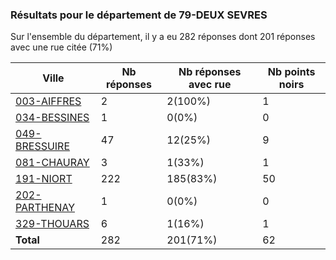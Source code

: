 ### Résultats pour le département de 79-DEUX SEVRES

Sur l'ensemble du département, il y a eu 282 réponses dont 201 réponses avec une rue citée (71%)

| Ville | Nb réponses | Nb réponses avec rue | Nb points noirs |
|-------------|-------------|----------------------|-----------------|
|<a href='003-AIFFRES.md'>003-AIFFRES</a>|2|2(100%)|1|
|<a href='034-BESSINES.md'>034-BESSINES</a>|1|0(0%)|0|
|<a href='049-BRESSUIRE.md'>049-BRESSUIRE</a>|47|12(25%)|9|
|<a href='081-CHAURAY.md'>081-CHAURAY</a>|3|1(33%)|1|
|<a href='191-NIORT.md'>191-NIORT</a>|222|185(83%)|50|
|<a href='202-PARTHENAY.md'>202-PARTHENAY</a>|1|0(0%)|0|
|<a href='329-THOUARS.md'>329-THOUARS</a>|6|1(16%)|1|
| **Total** |282|201(71%)|62|
